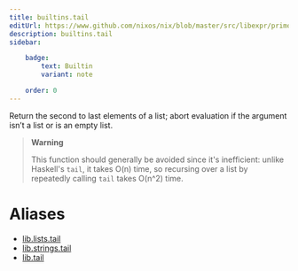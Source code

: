 ```yaml
---
title: builtins.tail
editUrl: https://www.github.com/nixos/nix/blob/master/src/libexpr/primops.cc
description: builtins.tail
sidebar:

    badge:
        text: Builtin
        variant: note

    order: 0
---
```


Return the second to last elements of a list; abort evaluation if
the argument isn’t a list or is an empty list.

> **Warning**
>
> This function should generally be avoided since it's inefficient:
> unlike Haskell's `tail`, it takes O(n) time, so recursing over a
> list by repeatedly calling `tail` takes O(n^2) time.


# Aliases

- [lib.lists.tail](reference/lib/lists/lib-lists-tail)
- [lib.strings.tail](reference/lib/strings/lib-strings-tail)
- [lib.tail](reference/lib/lib-tail)


